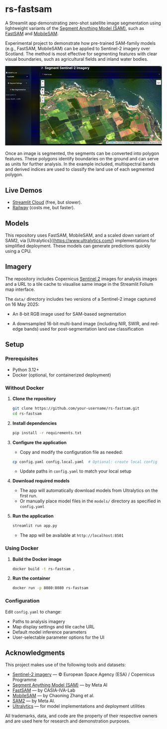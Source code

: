 # rs-fastsam
A Streamlit app demonstrating zero-shot satellite image segmentation using lightweight variants of the [Segment Anything Model (SAM)](https://segment-anything.com/), such as [FastSAM](https://github.com/CASIA-IVA-Lab/FastSAM) and [MobileSAM](https://github.com/ChaoningZhang/MobileSAM). 

Experimental project to demonstrate how pre-trained SAM-family models (e.g., FastSAM, MobileSAM) can be applied to Sentinel-2 imagery over Scotland. The method is most effective for segmenting features with clear visual boundaries, such as agricultural fields and inland water bodies.

![App Demo](static/demo.gif)


Once an image is segmented, the segments can be converted into polygon features. These polygons identify boundaries on the ground and can serve as units for further analysis. In the example included, multispectral bands and derived indices are used to classify the land use of each segmented polygon.

## Live Demos

- [Streamlit Cloud](https://rs-fastsam.streamlit.app) (free, but slower).
- [Railway](https://rs-fastsam.up.railway.app) (costs me, but faster).

## Models
This repository uses FastSAM, MobileSAM, and a scaled down variant of SAM2, via [Ultralytics]((https://www.ultralytics.com/) implementations for simplified deployment. These models can generate predictions quickly using a CPU.

## Imagery

The repository includes Copernicus [Sentinel 2](https://sentinels.copernicus.eu/web/sentinel/missions/sentinel-2) images for analysis images and a URL to a tile cache to visualise same image in the Streamlit Folium map interface. 

The `data/` directory includes two versions of a Sentinel-2 image captured on 16 May 2025:

- An 8-bit RGB image used for SAM-based segmentation

- A downsampled 16-bit multi-band image (including NIR, SWIR, and red-edge bands) used for post-segmentation land use classification

## Setup
### Prerequisites

- Python 3.12+
- Docker (optional, for containerized deployment)

### Without Docker

1. **Clone the repository**
   ```bash
   git clone https://github.com/your-username/rs-fastsam.git
   cd rs-fastsam
   ```

2. **Install dependencies**
   ```bash
   pip install -r requirements.txt
   ```

3. **Configure the application**
   - Copy and modify the configuration file as needed:
   ```bash
   cp config.yaml config.local.yaml  # Optional: create local config
   ```
   - Update paths in `config.yaml` to match your local setup

4. **Download required models**
   - The app will automatically download models from Ultralytics on the first run.
   - Or manually place model files in the `models/` directory as specified in `config.yaml`

5. **Run the application**
   ```bash
   streamlit run app.py
   ```

   - The app will be available at `http://localhost:8501`

### Using Docker

1. **Build the Docker image**
   ```bash
   docker build -t rs-fastsam .
   ```

2. **Run the container**
   ```bash
   docker run -p 8080:8080 rs-fastsam
   ```

### Configuration

Edit `config.yaml` to change:
- Paths to analysis imagery
- Map display settings and tile cache URL
- Default model inference parameters
- User-selectable parameter options for the UI

## Acknowledgments
This project makes use of the following tools and datasets:

- [Sentinel-2 imagery](https://sentinels.copernicus.eu/web/sentinel/missions/sentinel-2) — © European Space Agency (ESA) / Copernicus Programme
- [Segment Anything Model (SAM)](https://segment-anything.com/) — by Meta AI
- [FastSAM](https://github.com/CASIA-IVA-Lab/FastSAM) — by CASIA-IVA-Lab
- [MobileSAM](https://github.com/ChaoningZhang/MobileSAM) — by Chaoning Zhang et al.
- [SAM2](https://ai.meta.com/sam2/) — by Meta AI.
- [Ultralytics](https://www.ultralytics.com/) — for model implementations and deployment utilities

All trademarks, data, and code are the property of their respective owners and are used here for research and demonstration purposes.